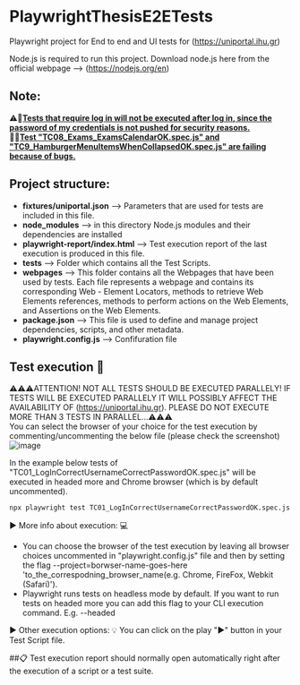 # PlaywrightThesisE2ETests
Playwright project for End to end and UI tests for (https://uniportal.ihu.gr)  

Node.js is required to run this project. Download node.js here from the official webpage --> (https://nodejs.org/en)
## Note:  
⚠️🚩<u><strong>Tests that require log in will not be executed after log in, since the password of my credentials is not pushed for security reasons.</strong></u>  
🚦🚫<u><strong>Test "TC08_Exams_ExamsCalendarΟΚ.spec.js" and "TC9_HamburgerMenuItemsWhenCollapsedΟΚ.spec.js" are failing because of bugs.</strong></u>  

## Project structure:  
- **fixtures/uniportal.json**  --> Parameters that are used for tests are included in this file.
- **node_modules**  --> in this directory Node.js modules and their dependencies are installed
- **playwright-report/index.html**  --> Test execution report of the last execution is produced in this file.
- **tests**  --> Folder which contains all the Test Scripts.
- **webpages**  --> This folder contains all the Webpages that have been used by tests. Each file represents a webpage and contains its corresponding Web - Element Locators, methods to retrieve Web Elements references, methods to perform actions on the Web Elements, and Assertions on the Web Elements.
- **package.json**  -->  This file is used to define and manage project dependencies, scripts, and other metadata.
- **playwright.config.js**  --> Confifuration file


## Test execution :rocket:
⚠️⚠️⚠️ATTENTION! NOT ALL TESTS SHOULD BE EXECUTED PARALLELY! IF TESTS WILL BE EXECUTED PARALLELY IT WILL POSSIBLY AFFECT THE AVAILABILITY OF (https://uniportal.ihu.gr). PLEASE DO NOT EXECUTE MORE THAN 3 TESTS IN PARALLEL...⚠️⚠️⚠️   
You can select the browser of your choice for the test execution by commenting/uncommenting the below file (please check the screenshot)
![image](https://github.com/CostasChou/PlaywrightThesisE2ETests/assets/97087053/a8fbeeed-fa9a-45a5-85fa-c5ffdf072d5d)

In the example below tests of "TC01_LogInCorrectUsernameCorrectPasswordOK.spec.js" will be executed in headed more and Chrome browser (which is by default uncommented).
```bash
npx playwright test TC01_LogInCorrectUsernameCorrectPasswordOK.spec.js --headed
```
▶︎ More info about execution:  :computer:
- You can choose the browser of the test execution by leaving all browser choices uncommented in  "playwright.config.js" file and then by setting the flag --project=borwser-name-goes-here 'to_the_correspodning_browser_name(e.g. Chrome, FireFox, Webkit (Safari)').
- Playwright runs tests on headless mode by default. If you want to run tests on headed more you can add this flag to your CLI execution command. E.g. --headed
  
▶︎ Other execution options: :bulb:
You can click on the play "▶︎" button in your Test Script file.

##📋 Test execution report should normally open automatically right after the execution of a script or a test suite.  

